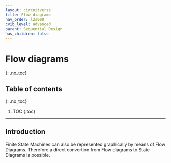 ```yaml
---
layout: circuitverse
title: Flow diagrams
nav_order: l2s000
cvib_level: advanced
parent: Sequential Design
has_children: false
---
```



# Flow diagrams
{: .no_toc}


## Table of contents
{: .no_toc}

1. TOC
{:toc}

---


## Introduction

Finite State Machines can also be represented graphically by means of Flow Diagrams. Therefore a direct convertion from Flow diagrams to State Diagrams is possible.
